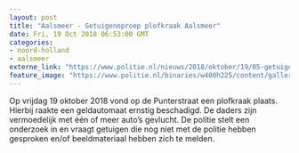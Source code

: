 ```yaml
---
layout: post
title: "Aalsmeer - Getuigenoproep plofkraak Aalsmeer"
date: Fri, 19 Oct 2018 06:53:00 GMT
categories: 
- noord-holland 
- aalsmeer 
externe_link: "https://www.politie.nl/nieuws/2018/oktober/19/05-getuigenoproep-plofkraak-aalsmeer.html"
feature_image: "https://www.politie.nl/binaries/w400h225/content/gallery/politie/nieuws/2018/oktober/05-am/plofkraak-aalsmeer.jpg"
---
```


Op vrijdag 19 oktober 2018 vond op de Punterstraat een plofkraak plaats. Hierbij raakte een geldautomaat ernstig beschadigd. De daders zijn vermoedelijk met één of meer auto’s gevlucht. De politie stelt een onderzoek in en vraagt getuigen die nog niet met de politie hebben gesproken en/of beeldmateriaal hebben zich te melden.
